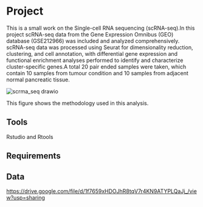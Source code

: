 # Project
This  is a small work on the Single-cell RNA sequencing (scRNA-seq).In this project scRNA-seq data from the Gene Expression Omnibus (GEO) database (GSE212966) was included and analyzed comprehensively. scRNA-seq data was processed using Seurat for dimensionality reduction, clustering, and cell annotation, with differential gene expression and functional enrichment analyses performed to identify and characterize cluster-specific genes.A total 20 pair ended samples were taken, which contain 10 samples from tumour condition and 10 samples from adjacent normal pancreatic tissue. 


![scrma_seq drawio](https://github.com/user-attachments/assets/6a878c54-945e-485b-a75d-76fec677c474)

This figure shows the methodology used in this analysis.

## Tools
Rstudio and Rtools
## Requirements

## Data
https://drive.google.com/file/d/1f7659xHDOJhR8tqV7r4KN9ATYPLQaJj_/view?usp=sharing

